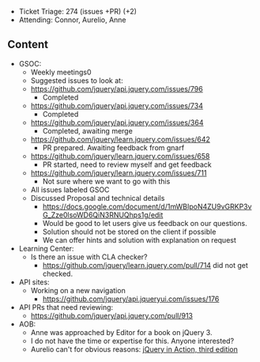 * Ticket Triage: 274 (issues +PR) (+2)
* Attending: Connor, Aurelio, Anne

## Content

* GSOC:
  * Weekly meetings0
  * Suggested issues to look at:
  * https://github.com/jquery/api.jquery.com/issues/796
    * Completed
  * https://github.com/jquery/api.jquery.com/issues/734
    * Completed
  * https://github.com/jquery/api.jquery.com/issues/364
    * Completed, awaiting merge
  * https://github.com/jquery/learn.jquery.com/issues/642
    * PR prepared. Awaiting feedback from gnarf
  * https://github.com/jquery/learn.jquery.com/issues/658
    * PR started, need to review myself and get feedback
  * https://github.com/jquery/learn.jquery.com/issues/711
    * Not sure where we want to go with this
  * All issues labeled GSOC
  * Discussed Proposal and technical details
    * https://docs.google.com/document/d/1mWBIpoN4ZU9vGRKP3vG_Zze0lsoWD6QiN3RNUQhps1g/edit
    * Would be good to let users give us feedback on our questions.
    * Solution should not be stored on the client if possible
    * We can offer hints and solution with explanation on request
* Learning Center:
  * Is there an issue with CLA checker?
    * https://github.com/jquery/learn.jquery.com/pull/714 did not get checked.
* API sites:
  * Working on a new navigation
    * https://github.com/jquery/api.jqueryui.com/issues/176
* API PRs that need reviewing:
  * https://github.com/jquery/api.jquery.com/pull/913
* AOB:
  * Anne was approached by Editor for a book on jQuery 3.
  * I do not have the time or expertise for this. Anyone interested?
  * Aurelio can't for obvious reasons: [jQuery in Action, third edition](https://www.manning.com/books/jquery-in-action-third-edition)
